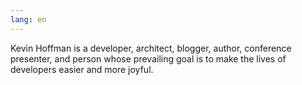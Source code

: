 ```yaml
---
lang: en
---
```


Kevin Hoffman is a developer, architect, blogger, author, conference presenter, and person whose prevailing goal is to make the lives of developers easier and more joyful.


